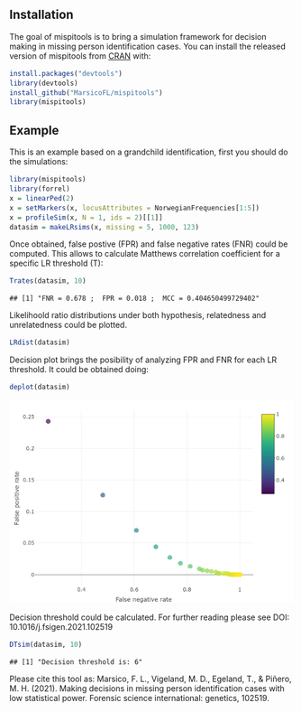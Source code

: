 ## Installation

The goal of mispitools is to bring a simulation framework for decision
making in missing person identification cases. You can install the
released version of mispitools from [CRAN](https://CRAN.R-project.org)
with:

``` r
install.packages("devtools")
library(devtools)
install_github("MarsicoFL/mispitools")
library(mispitools)
```

## Example

This is an example based on a grandchild identification, first you
should do the simulations:

``` r
library(mispitools)
library(forrel)
x = linearPed(2)
x = setMarkers(x, locusAttributes = NorwegianFrequencies[1:5])
x = profileSim(x, N = 1, ids = 2)[[1]]
datasim = makeLRsims(x, missing = 5, 1000, 123)
```

Once obtained, false postive (FPR) and false negative rates (FNR) could
be computed. This allows to calculate Matthews correlation coefficient
for a specific LR threshold (T):

``` r
Trates(datasim, 10)
```

    ## [1] "FNR = 0.678 ;  FPR = 0.018 ;  MCC = 0.404650499729402"

Likelihoold ratio distributions under both hypothesis, relatedness and
unrelatedness could be plotted. 

``` r
LRdist(datasim)
```


Decision plot brings the posibility of analyzing FPR and FNR for each LR threshold. 
It could be obtained doing:

``` r
deplot(datasim)
```

![](README_files/figure-markdown_github/deplot-1.png)

Decision threshold could be calculated. For further reading please see
DOI: 10.1016/j.fsigen.2021.102519

``` r
DTsim(datasim, 10)
```

    ## [1] "Decision threshold is: 6"

Please cite this tool as: Marsico, F. L., Vigeland, M. D., Egeland, T.,
& Piñero, M. H. (2021). Making decisions in missing person
identification cases with low statistical power. Forensic science
international: genetics, 102519.
